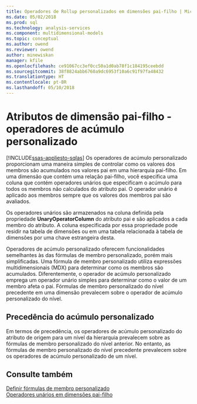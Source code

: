 ```yaml
---
title: Operadores de Rollup personalizados em dimensões pai-filho | Microsoft Docs
ms.date: 05/02/2018
ms.prod: sql
ms.technology: analysis-services
ms.component: multidimensional-models
ms.topic: conceptual
ms.author: owend
ms.reviewer: owend
author: minewiskan
manager: kfile
ms.openlocfilehash: ce91067cc3ef0cc50a1d0ab78f1c184195ceebdd
ms.sourcegitcommit: 38f8824abb6760a9dc6953f10a6c91f97fa48432
ms.translationtype: HT
ms.contentlocale: pt-BR
ms.lasthandoff: 05/10/2018
---
```

# <a name="parent-child-dimension-attributes---custom-rollup-operators"></a>Atributos de dimensão pai-filho - operadores de acúmulo personalizado
[!INCLUDE[ssas-appliesto-sqlas](../../includes/ssas-appliesto-sqlas.md)]
  Os operadores de acúmulo personalizado proporcionam uma maneira simples de controlar como os valores dos membros são acumulados nos valores pai em uma hierarquia pai-filho. Em uma dimensão que contém uma relação pai-filho, você especifica uma coluna que contém operadores unários que especificam o acúmulo para todos os membros não calculados do atributo pai. O operador unário é aplicado aos membros sempre que os valores dos membros pai são avaliados.  
  
 Os operadores unários são armazenados na coluna definida pela propriedade **UnaryOperatorColumn** do atributo pai e são aplicados a cada membro do atributo. A coluna especificada por essa propriedade pode residir na tabela de dimensões ou em uma tabela relacionada à tabela de dimensões por uma chave estrangeira desta.  
  
 Operadores de acúmulo personalizado oferecem funcionalidades semelhantes às das fórmulas de membro personalizado, porém mais simplificadas. Uma fórmula de membro personalizado utiliza expressões multidimensionais (MDX) para determinar como os membros são acumulados. Diferentemente, o operador de acúmulo personalizado emprega um operador unário simples para determinar como o valor de um membro afeta o pai. Fórmulas de membro personalizado do nível precedente em uma dimensão prevalecem sobre o operador de acúmulo personalizado do nível.  
  
## <a name="custom-rollup-precedence"></a>Precedência do acúmulo personalizado  
 Em termos de precedência, os operadores de acúmulo personalizado do atributo de origem para um nível da hierarquia prevalecem sobre as fórmulas de membro personalizado do nível anterior. No entanto, as fórmulas de membro personalizado do nível precedente prevalecem sobre os operadores de acúmulo personalizado de um nível.  
  
## <a name="see-also"></a>Consulte também  
 [Definir fórmulas de membro personalizado](../../analysis-services/multidimensional-models/attribute-properties-define-custom-member-formulas.md)   
 [Operadores unários em dimensões pai-filho](../../analysis-services/multidimensional-models/parent-child-dimension-attributes-unary-operators.md)  
  
  
